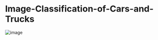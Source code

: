 # Image-Classification-of-Cars-and-Trucks
![image](https://github.com/austinek94/Image-Classification-of-Cars-and-Trucks/assets/64457730/f82e7c42-aae6-4122-8dc3-580fc8f0dcf8)
